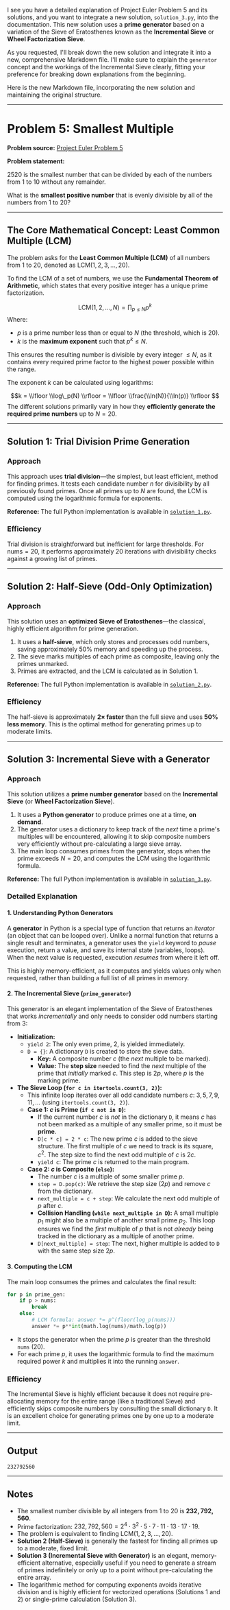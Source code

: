 I see you have a detailed explanation of Project Euler Problem 5 and its solutions, and you want to integrate a new solution, `solution_3.py`, into the documentation. This new solution uses a **prime generator** based on a variation of the Sieve of Eratosthenes known as the **Incremental Sieve** or **Wheel Factorization Sieve**.

As you requested, I'll break down the new solution and integrate it into a new, comprehensive Markdown file. I'll make sure to explain the `generator` concept and the workings of the Incremental Sieve clearly, fitting your preference for breaking down explanations from the beginning.

Here is the new Markdown file, incorporating the new solution and maintaining the original structure.

-----

# Problem 5: Smallest Multiple

**Problem source:** [Project Euler Problem 5](https://projecteuler.net/problem=5)

**Problem statement:**

$2520$ is the smallest number that can be divided by each of the numbers from $1$ to $10$ without any remainder.

What is the **smallest positive number** that is evenly divisible by all of the numbers from $1$ to $20$?

-----

## The Core Mathematical Concept: Least Common Multiple (LCM)

The problem asks for the **Least Common Multiple (LCM)** of all numbers from $1$ to $20$, denoted as $\text{LCM}(1, 2, 3, \dots, 20)$.

To find the LCM of a set of numbers, we use the **Fundamental Theorem of Arithmetic**, which states that every positive integer has a unique prime factorization.

$$
\text{LCM}(1, 2, \dots, N) = \prod_{p \leq N} p^k
$$Where:

* $p$ is a prime number less than or equal to $N$ (the threshold, which is 20).
* $k$ is the **maximum exponent** such that $p^k \leq N$.

This ensures the resulting number is divisible by every integer $\leq N$, as it contains every required prime factor to the highest power possible within the range.

The exponent $k$ can be calculated using logarithms:

$$k = \\lfloor \\log\_p(N) \\rfloor = \\lfloor \\frac{\\ln(N)}{\\ln(p)} \\rfloor
$$The different solutions primarily vary in how they **efficiently generate the required prime numbers** up to $N=20$.

-----

## Solution 1: Trial Division Prime Generation

### Approach

This approach uses **trial division**—the simplest, but least efficient, method for finding primes. It tests each candidate number $n$ for divisibility by all previously found primes. Once all primes up to $N$ are found, the LCM is computed using the logarithmic formula for exponents.

**Reference:** The full Python implementation is available in [`solution_1.py`](https://www.google.com/search?q=solution_1.py).

### Efficiency

Trial division is straightforward but inefficient for large thresholds. For $\text{nums} = 20$, it performs approximately $20$ iterations with divisibility checks against a growing list of primes.

-----

## Solution 2: Half-Sieve (Odd-Only Optimization)

### Approach

This solution uses an **optimized Sieve of Eratosthenes**—the classical, highly efficient algorithm for prime generation.

1.  It uses a **half-sieve**, which only stores and processes odd numbers, saving approximately 50% memory and speeding up the process.
2.  The sieve marks multiples of each prime as composite, leaving only the primes unmarked.
3.  Primes are extracted, and the LCM is calculated as in Solution 1.

**Reference:** The full Python implementation is available in [`solution_2.py`](https://www.google.com/search?q=solution_2.py).

### Efficiency

The half-sieve is approximately **2× faster** than the full sieve and uses **50% less memory**. This is the optimal method for generating primes up to moderate limits.

-----

## Solution 3: Incremental Sieve with a Generator

### Approach

This solution utilizes a **prime number generator** based on the **Incremental Sieve** (or **Wheel Factorization Sieve**).

1.  It uses a **Python generator** to produce primes one at a time, **on demand**.
2.  The generator uses a dictionary to keep track of the *next* time a prime's multiples will be encountered, allowing it to skip composite numbers very efficiently without pre-calculating a large sieve array.
3.  The main loop consumes primes from the generator, stops when the prime exceeds $N=20$, and computes the LCM using the logarithmic formula.

**Reference:** The full Python implementation is available in [`solution_3.py`](https://www.google.com/search?q=solution_3.py).

### Detailed Explanation

#### 1\. Understanding Python Generators

A **generator** in Python is a special type of function that returns an *iterator* (an object that can be looped over). Unlike a normal function that returns a single result and terminates, a generator uses the `yield` keyword to *pause* execution, return a value, and save its internal state (variables, loops). When the next value is requested, execution *resumes* from where it left off.

This is highly memory-efficient, as it computes and yields values only when requested, rather than building a full list of all primes in memory.

#### 2\. The Incremental Sieve (`prime_generator`)

This generator is an elegant implementation of the Sieve of Eratosthenes that works *incrementally* and only needs to consider odd numbers starting from $3$:

  * **Initialization:**
      * `yield 2`: The only even prime, $2$, is yielded immediately.
      * `D = {}`: A dictionary `D` is created to store the sieve data.
          * **Key:** A composite number $c$ (the *next* multiple to be marked).
          * **Value:** The **step size** needed to find the *next* multiple of the prime that *initially* marked $c$. This step is $2p$, where $p$ is the marking prime.
  * **The Sieve Loop (`for c in itertools.count(3, 2)`):**
      * This infinite loop iterates over all odd candidate numbers $c$: $3, 5, 7, 9, 11, \dots$ (using `itertools.count(3, 2)`).
      * **Case 1: $c$ is Prime (`if c not in D`):**
          * If the current number $c$ is *not* in the dictionary `D`, it means $c$ has not been marked as a multiple of any smaller prime, so it must be **prime**.
          * `D[c * c] = 2 * c`: The new prime $c$ is added to the sieve structure. The first multiple of $c$ we need to track is its square, $c^2$. The step size to find the next odd multiple of $c$ is $2c$.
          * `yield c`: The prime $c$ is returned to the main program.
      * **Case 2: $c$ is Composite (`else`):**
          * The number $c$ is a multiple of some smaller prime $p$.
          * `step = D.pop(c)`: We retrieve the step size ($2p$) and remove $c$ from the dictionary.
          * `next_multiple = c + step`: We calculate the next odd multiple of $p$ after $c$.
          * **Collision Handling (`while next_multiple in D`):** A small multiple $p_1$ might also be a multiple of another small prime $p_2$. This loop ensures we find the *first* multiple of $p$ that is not *already* being tracked in the dictionary as a multiple of another prime.
          * `D[next_multiple] = step`: The next, higher multiple is added to `D` with the same step size $2p$.

#### 3\. Computing the LCM

The main loop consumes the primes and calculates the final result:

```python
for p in prime_gen:
    if p > nums:
        break
    else:
        # LCM formula: answer *= p^(floor(log_p(nums)))
        answer *= p**int(math.log(nums)/math.log(p))
```

  * It stops the generator when the prime $p$ is greater than the threshold `nums` (20).
  * For each prime $p$, it uses the logarithmic formula to find the maximum required power $k$ and multiplies it into the running `answer`.

### Efficiency

The Incremental Sieve is highly efficient because it does not require pre-allocating memory for the entire range (like a traditional Sieve) and efficiently skips composite numbers by consulting the small dictionary `D`. It is an excellent choice for generating primes one by one up to a moderate limit.

-----

## Output

```
232792560
```

-----

## Notes

  - The smallest number divisible by all integers from $1$ to $20$ is **$232{,}792{,}560$**.
  - Prime factorization: $232{,}792{,}560 = 2^4 \cdot 3^2 \cdot 5 \cdot 7 \cdot 11 \cdot 13 \cdot 17 \cdot 19$.
  - The problem is equivalent to finding $\text{LCM}(1, 2, 3, \dots, 20)$.
  - **Solution 2 (Half-Sieve)** is generally the fastest for finding all primes up to a moderate, fixed limit.
  - **Solution 3 (Incremental Sieve with Generator)** is an elegant, memory-efficient alternative, especially useful if you need to generate a stream of primes indefinitely or only up to a point without pre-calculating the entire array.
  - The logarithmic method for computing exponents avoids iterative division and is highly efficient for vectorized operations (Solutions 1 and 2) or single-prime calculation (Solution 3).
